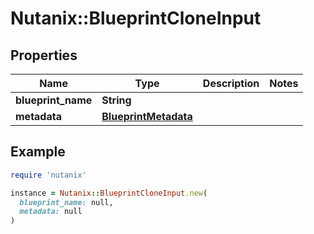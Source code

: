 # Nutanix::BlueprintCloneInput

## Properties

| Name | Type | Description | Notes |
| ---- | ---- | ----------- | ----- |
| **blueprint_name** | **String** |  |  |
| **metadata** | [**BlueprintMetadata**](BlueprintMetadata.md) |  |  |

## Example

```ruby
require 'nutanix'

instance = Nutanix::BlueprintCloneInput.new(
  blueprint_name: null,
  metadata: null
)
```

